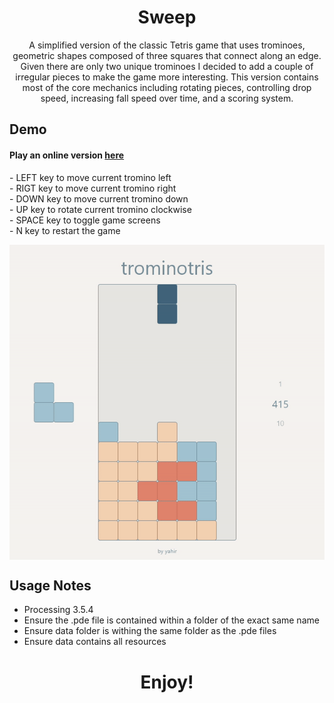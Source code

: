 <h1 align="center">Sweep</h1>

<p align="center">
  A simplified version of the classic Tetris game that uses trominoes, geometric shapes composed of three squares that connect along an edge. Given there are only two unique trominoes I decided to add a couple of irregular pieces to make the game more interesting. This version contains most of the core mechanics including rotating pieces, controlling drop speed, increasing fall speed over time, and a scoring system. 
</p>




  
## Demo
#### Play an online version [here](https://yahirrendon.github.io/ePortfolioSite/pages/sketches/trominotris.html)
<p>- LEFT key to move current tromino left
<br>- RIGT key to move current tromino right
<br>- DOWN key to move current tromino down
<br>- UP key to rotate current tromino clockwise
<br>- SPACE key to toggle game screens
<br>- N key to restart the game</p>
<p align="center">
  <img width="700" align="center" src="https://github.com/yahirRendon/creative_coding/blob/main/processing/game_projects/trominotris/data/trominotris_git.gif" alt="demo"/>
</p>


## Usage Notes
* Processing 3.5.4
* Ensure the .pde file is contained within a folder of the exact same name
* Ensure data folder is withing the same folder as the .pde files
* Ensure data contains all resources

<h1 align="center">Enjoy!</h1>

